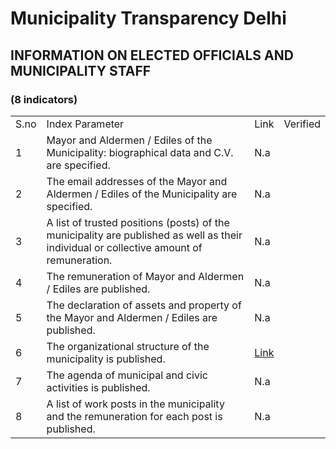 

  
# Municipality Transparency Delhi
## INFORMATION ON ELECTED OFFICIALS AND MUNICIPALITY STAFF 
### (8 indicators)

<table>
  <tr><td>S.no</td><td>Index Parameter</td><td>Link</td><td>Verified</td></tr>
  <tr><td>1</td><td>Mayor and Aldermen / Ediles of the Municipality: biographical data and C.V. are specified.</td><td>N.a</td></tr>
   <tr><td>2</td><td>The email addresses of the Mayor and Aldermen / Ediles of the Municipality are specified.</td><td>N.a</td></tr>
   <tr><td>3</td><td>A list of trusted positions (posts) of the municipality are published as well as their individual or collective amount of remuneration.</td><td>N.a</td></tr>
  <tr><td>4</td><td>The remuneration of Mayor and Aldermen / Ediles are published.</td><td>N.a</td></tr>
   <tr><td>5</td><td>The declaration of assets and property of the Mayor and Aldermen / Ediles are published.</td><td>N.a</td></tr>
  <tr><td>6</td><td>The organizational structure of the municipality is published.</td><td><a href="https://www.ndmc.gov.in/pdf/Organisation_Chart_NDMC.pdf">Link</a></td></tr>
  <tr><td>7</td><td>The agenda of municipal and civic activities is published.</td><td>N.a</td></tr>
   <tr><td>8</td><td>A list of work posts in the municipality and the remuneration for each post is published.</td><td>N.a</td></tr>
  </table>
